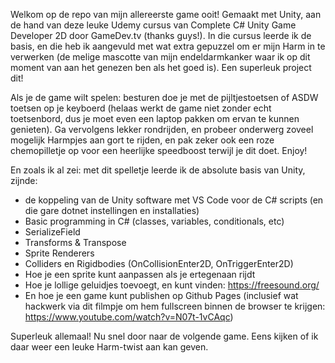 Welkom op de repo van mijn allereerste game ooit! Gemaakt met Unity, aan de hand van deze leuke Udemy cursus van Complete C# Unity Game Developer 2D door GameDev.tv (thanks guys!). In die cursus leerde ik de basis, en die heb ik aangevuld met wat extra gepuzzel om er mijn Harm in te verwerken (de melige mascotte van mijn endeldarmkanker waar ik op dit moment van aan het genezen ben als het goed is). Een superleuk project dit!

Als je de game wilt spelen: besturen doe je met de pijltjestoetsen of ASDW toetsen op je keyboerd (helaas werkt de game niet zonder echt toetsenbord, dus je moet even een laptop pakken om ervan te kunnen genieten). Ga vervolgens lekker rondrijden, en probeer onderwerg zoveel mogelijk Harmpjes aan gort te rijden, en pak zeker ook een roze chemopilletje op voor een heerlijke speedboost terwijl je dit doet. Enjoy!

En zoals ik al zei: met dit spelletje leerde ik de absolute basis van Unity, zijnde:

- de koppeling van de Unity software met VS Code voor de C# scripts (en die gare dotnet instellingen en installaties)
- Basic programming in C# (classes, variables, conditionals, etc)
- SerializeField
- Transforms & Transpose
- Sprite Renderers
- Colliders en Rigidbodies (OnCollisionEnter2D, OnTriggerEnter2D)
- Hoe je een sprite kunt aanpassen als je ertegenaan rijdt
- Hoe je lollige geluidjes toevoegt, en kunt vinden: https://freesound.org/ 
- En hoe je een game kunt publishen op Github Pages (inclusief wat hackwerk via dit filmpje om hem fullscreen binnen de browser te krijgen: https://www.youtube.com/watch?v=N07t-1vCAqc)

Superleuk allemaal! Nu snel door naar de volgende game. Eens kijken of ik daar weer een leuke Harm-twist aan kan geven.
